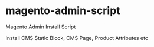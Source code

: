 # magento-admin-script

Magento Admin Install Script

Install CMS Static Block, CMS Page, Product Attributes etc
